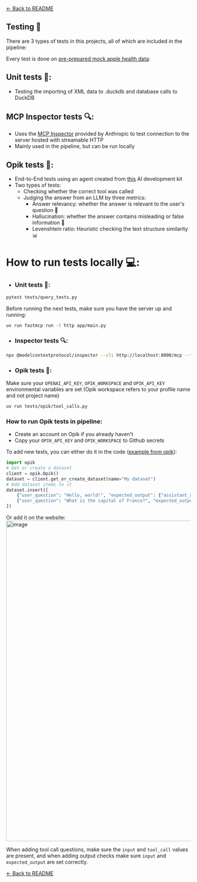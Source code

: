 [← Back to README](../README.md)

## Testing 🧪

There are 3 types of tests in this projects, all of which are included in the pipeline:

Every test is done on [pre-prepared mock apple health data](https://gist.github.com/czajkub/7ee7a01c35990f910f034f46dbf83b66):


## Unit tests 🔧:
  - Testing the importing of XML data to .duckdb and database calls to DuckDB

## MCP Inspector tests 🔍:
  - Uses the [MCP Inspector](https://modelcontextprotocol.io/docs/tools/inspector) provided by Anthropic to test connection to the server hosted with streamable HTTP
  - Mainly used in the pipeline, but can be run locally

## Opik tests 🤖:
  - End-to-End tests using an agent created from [this](https://github.com/the-momentum/python-ai-kit) AI development kit
  - Two types of tests:
    -  Checking whether the correct tool was called
    -  Judging the answer from an LLM by three metrics:
       - Answer relevancy: whether the answer is relevant to the user's question 🎯
       - Hallucination: whether the answer contains misleading or false information 🚫
       - Levenshtein ratio: Heuristic checking the text structure similarity 📊

# How to run tests locally 💻:
- ### Unit tests 🔧:
```bash
pytest tests/query_tests.py
```

Before running the next tests, make sure you have the server up and running:
```bash
uv run fastmcp run -t http app/main.py
```

- ### Inspector tests 🔍:
```bash
npx @modelcontextprotocol/inspector --cli http://localhost:8000/mcp --transport http --method tools/list
```

- ### Opik tests 🤖:
Make sure your `OPENAI_API_KEY`, `OPIK_WORKSPACE` and `OPIK_API_KEY` environmental variables are set
(Opik workspace refers to your profile name and not project name)
```bash
uv run tests/opik/tool_calls.py
```

### How to run Opik tests in pipeline:
- Create an account on Opik if you already haven't
- Copy your `OPIK_API_KEY` and `OPIK_WORKSPACE` to Github secrets


To add new tests, you can either do it in the code ([example from opik](https://www.comet.com/docs/opik/evaluation/manage_datasets)):
```python
import opik
# Get or create a dataset
client = opik.Opik()
dataset = client.get_or_create_dataset(name="My dataset")
# Add dataset items to it
dataset.insert([
    {"user_question": "Hello, world!", "expected_output": {"assistant_answer": "Hello, world!"}},
    {"user_question": "What is the capital of France?", "expected_output": {"assistant_answer": "Paris"}},
])
```

Or add it on the website:
<img width="1919" height="873" alt="image" src="https://github.com/user-attachments/assets/dc9f3807-40b4-4227-b4c2-5a1ea44396e7" />

When adding tool call questions, make sure the `input` and `tool_call` values are present, and when adding output checks make sure `input` and `expected_output` are set correctly.

[← Back to README](../README.md)
